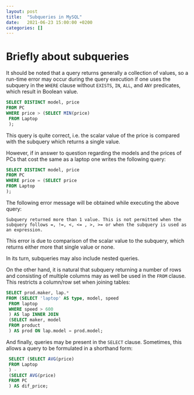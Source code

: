 ```yaml
---
layout: post
title:  "Subqueries in MySQL"
date:   2021-06-23 15:00:00 +0200
categories: []
---
```


# Briefly about subqueries

It should be noted that a query returns generally a collection of values, so a run-time error may occur during the query execution if one uses the subquery in the `WHERE` clause without `EXISTS`, `IN`, `ALL`, and `ANY` predicates, which result in Boolean value.

```sql
SELECT DISTINCT model, price
FROM PC
WHERE price > (SELECT MIN(price) 
 FROM Laptop
 );
```

This query is quite correct, i.e. the scalar value of the price is compared with the subquery which returns a single value. 

However, if in answer to question regarding the models and the prices of PCs that cost the same as a laptop one writes the following query:

 ```sql
 SELECT DISTINCT model, price
FROM PC
WHERE price = (SELECT price
 FROM Laptop
 );
 ```
The following error message will be obtained while executing the above query:

`Subquery returned more than 1 value. This is not permitted when the subquery follows =, !=, <, <= , >, >= or when the subquery is used as an expression.`

This error is due to comparison of the scalar value to the subquery, which returns either more that single value or none.

In its turn, subqueries may also include nested queries.

On the other hand, it is natural that subquery returning a number of rows and consisting of multiple columns may as well be used in the `FROM` clause. This restricts a column/row set when joining tables:

```sql
SELECT prod.maker, lap.*
FROM (SELECT 'laptop' AS type, model, speed
 FROM laptop
 WHERE speed > 600
 ) AS lap INNER JOIN 
 (SELECT maker, model
 FROM product
 ) AS prod ON lap.model = prod.model;
```

And finally, queries may be present in the `SELECT` clause. Sometimes, this allows a query to be formulated in a shorthand form:

```sql
 SELECT (SELECT AVG(price)
 FROM Laptop
 ) -
 (SELECT AVG(price)
 FROM PC
 ) AS dif_price;
```


